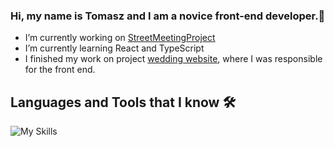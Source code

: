 ### Hi, my name is Tomasz and I am a novice front-end developer.👋

- I’m currently working on <a href="https://github.com/rymarczyk-tomasz/StreetMeetingProject" target="_blank" rel="noopener">StreetMeetingProject</a>
- I’m currently learning React and TypeScript
- I finished my work on project <a href="https://github.com/wisniewski-patryk/wedding-website" target="_blank" rel="noopener">wedding website</a>, where I was responsible for the front end.


## Languages and Tools that I know 🛠

![My Skills](https://skillicons.dev/icons?i=javascript,sass,html,css,vscode,git.react)




<!--

**rymarczyk-tomasz/rymarczyk-tomasz** is a ✨ _special_ ✨ repository because its `README.md` (this file) appears on your GitHub profile.
<details>
<summary><h2>Stats 📊</h2></summary>

<img src="https://github-readme-stats.vercel.app/api/top-langs?username=rymarczyk-tomasz&layout=compact&theme=dark"/><br>
<img src="https://github-readme-streak-stats.herokuapp.com/?user=rymarczyk-tomasz&theme=dark"/><br>
<img src="https://github-readme-stats.vercel.app/api?username=rymarczyk-tomasz&show_icons=true&locale=en&theme=dark"/>
</details>
Here are some ideas to get you started:

- 👯 I’m looking to collaborate on ...
- 🤔 I’m looking for help with ...
- 💬 Ask me about ...
- 📫 How to reach me: ...
- 😄 Pronouns: ...
- ⚡ Fun fact: ...
-->
